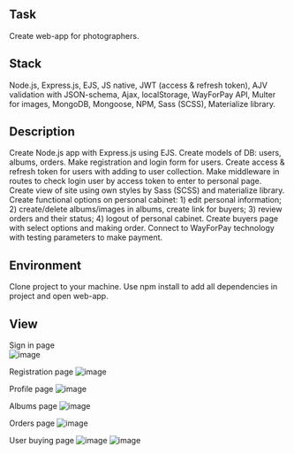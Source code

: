 ## Task
Create web-app for photographers.

## Stack
Node.js, Express.js, EJS, JS native, JWT (access & refresh token), AJV validation with JSON-schema, Ajax, localStorage, WayForPay API, Multer for images, MongoDB, Mongoose, NPM, Sass (SCSS), Materialize library.

## Description
Create Node.js app with Express.js using EJS. Create models of DB: users, albums, orders.
Make registration and login form for users. Create access & refresh token for users with adding to user collection.
Make middleware in routes to check login user by access token to enter to personal page.
Create view of site using own styles by Sass (SCSS) and materialize library.
Create functional options on personal cabinet:
	1) edit personal information;
	2) create/delete albums/images in albums, create link for buyers;
	3) review orders and their status;
	4) logout of personal cabinet. 
Create buyers page with select options and making order.
Connect to WayForPay technology with testing parameters to make payment.

## Environment
Clone project to your machine. Use npm install to add all dependencies in project and open web-app.

## View

Sign in page	 
![image](https://user-images.githubusercontent.com/46706194/146981954-391924c0-5d58-4ee4-a7fd-d5bcbdd11c98.png)

Registration page 
![image](https://user-images.githubusercontent.com/46706194/146981971-6330a31d-4d1c-4cca-9e35-15a8b054f147.png)

Profile page
![image](https://user-images.githubusercontent.com/46706194/146981991-2c01ef9c-686d-488f-ab44-139b9ab4e599.png)

Albums page
![image](https://user-images.githubusercontent.com/46706194/146982020-d1b36435-c860-48b6-bc2c-3d1393914d86.png)

Orders page
![image](https://user-images.githubusercontent.com/46706194/146982041-1dcd7695-e45d-4caa-823d-1a2c369fc945.png)

User buying page
![image](https://user-images.githubusercontent.com/46706194/146982066-520555be-b83b-4491-acfc-7bc1916582a9.png)
![image](https://user-images.githubusercontent.com/46706194/146982073-c76a10bf-7f79-4d66-beeb-864c64135f5e.png)

